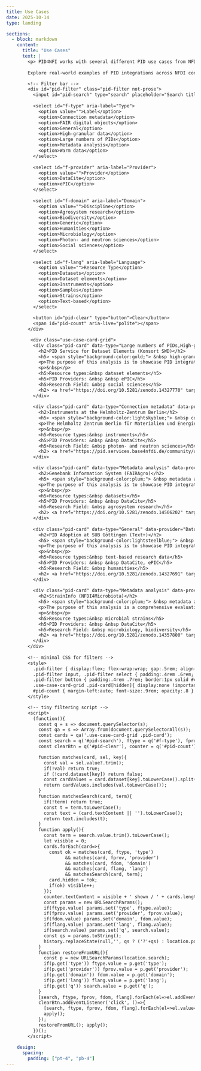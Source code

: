 ```yaml
---
title: Use Cases
date: 2025-10-14
type: landing

sections:
  - block: markdown
    content:
      title: "Use Cases"
      text: |
        <p> PID4NFI works with several different PID use cases from NFDI, in close collaboration with stakeholders from the respective consortia and services.
        
        Explore real-world examples of PID integrations across NFDI consortia and discover use cases that bridge diverse disciplines – from PID registration workflows in life sciences to metadata harmonization in social sciences – illustrating how PIDs enhance interoperability, reproducibility, and long-term accessibility. The examples reflect PID4NFDI’s aim to standardize PID usage, enhance governance, and support interoperability across NFDI consortia.<br /></p>

        <!-- Filter bar -->
        <div id="pid-filter" class="pid-filter not-prose">
          <input id="pid-search" type="search" placeholder="Search title/desc…" aria-label="Search">
          
          <select id="f-type" aria-label="Type">
            <option value="">Label</option>
            <option>Connection metadata</option>
            <option>FAIR digital objects</option>
            <option>General</option>
            <option>High-granular data</option>
            <option>Large numbers of PIDs</option>
            <option>Metadata analysis</option>
            <option>Warm data</option>
          </select>
          
          <select id="f-provider" aria-label="Provider">
            <option value="">Provider</option>
            <option>DataCite</option>
            <option>ePIC</option>
          </select>
          
          <select id="f-domain" aria-label="Domain">
            <option value="">Discipline</option>
            <option>Agrosystem research</option>
            <option>Biodiversity</option>
            <option>Generic</option>
            <option>Humanities</option>
            <option>Microbiology</option>
            <option>Photon- and neutron sciences</option>
            <option>Social sciences</option>
          </select>
          
          <select id="f-lang" aria-label="Language">
            <option value="">Resource Type</option>
            <option>Datasets</option>
            <option>Dataset elements</option>
            <option>Instruments</option>
            <option>Samples</option>
            <option>Strains</option>
            <option>Text-based</option>
          </select>
          
          <button id="pid-clear" type="button">Clear</button>
          <span id="pid-count" aria-live="polite"></span>
        </div>

         <div class="use-case-card-grid">
          <div class="pid-card" data-type="Large numbers of PIDs,High-granular data" data-provider="ePIC" data-domain="Social Sciences" data-lang="Dataset elements" >
            <h2>PID Service for Dataset Elements (Konsort SWD)</h2>
            <h5> <span style="background-color:gold;"> &nbsp high-granular data &nbsp</span> &nbsp <span style="background-color:sandybrown;"> &nbsp large numbers of PIDs &nbsp </span></h5>            
            <p>The purpose of this analysis is to showcase PID integration in a new PID service that is being developed within the KonsortSWD consortium. This service aims to reference elements below the dataset, study, or publication level via PID, enhancing FAIRness of low-granular dataset elements and fulfilling requirements such as handling a large number of PIDs.</p>
            <p>&nbsp</p>
            <h5>Resource types:&nbsp dataset elements</h5>
            <h5>PID Providers: &nbsp &nbsp ePIC</h5>
            <h5>Research Field: &nbsp social sciences</h5>   
            <h2> <a href="https://doi.org/10.5281/zenodo.14327770" target="_blank">Learn more</a></h2>
          </div>
        
          <div class="pid-card" data-type="Connection metadata" data-provider="DataCite" data-domain="Photon- and neutron sciences" data-lang="Instruments" >
            <h2>Instruments at the Helmholtz-Zentrum Berlin</h2>
            <h5> <span style="background-color:lightskyblue;"> &nbsp connection metadata &nbsp </span></h5>
            <p>The Helmholtz Zentrum Berlin für Materialien und Energie (HZB) operates the BESSY II synchrotron radiation source and, until the end of 2019, operated the BER II neutron source. The synchrotron radiation of BESSY II (respectively neutrons at BER II) are directed through beamlines to experiment stations, where researchers can examine the interaction of the radiation with a sample, resulting in recorded measurements. The HZB registers DOIs via DataCite for its beamlines and experiment stations to uniquely identify these devices. Researchers can use the DOIs to link their publication data to the devices they have used to generate their measurements.</p>
            <p>&nbsp</p>
            <h5>Resource types:&nbsp instruments</h5>
            <h5>PID Providers: &nbsp &nbsp DataCite</h5>
            <h5>Research Field: &nbsp photon- and neutron sciences</h5>   
            <h2> <a href="https://pid.services.base4nfdi.de/community/use-cases/instruments-at-hzb/" target="_blank">Learn more</a></h2>
          </div>

          <div class="pid-card" data-type="Metadata analysis" data-provider="DataCite" data-domain="Agrosystem research" data-lang="Datasets" >
            <h2>Genebank Information System (FAIRAgro)</h2>
            <h5> <span style="background-color:plum;"> &nbsp metadata analysis &nbsp </span></h5>
            <p>The purpose of this analysis is to showcase PID integration within the Text+ consortium using the example of the SUB Göttingen. The report focuses on two well-integratied and long-running repositories (DARIAH-DE and TextGrid) for text-based research data from the humanities. We give details on different types of integrated PIDs, metadata quality handling, interaction with major infrastructures such as DARIAH and CLARIN, and describe new requirements and developments such as improved user input interfaces.</p>
            <p>&nbsp</p>         
            <h5>Resource types:&nbsp datasets</h5>
            <h5>PID Providers: &nbsp &nbsp DataCite</h5>
            <h5>Research Field: &nbsp agrosystem research</h5>   
            <h2> <a href="https://doi.org/10.5281/zenodo.14506202" target="_blank">Learn more</a></h2>
          </div>
        
          <div class="pid-card" data-type="General" data-provider="DataCite,ePIC" data-domain="Humanities" data-lang="Text-based" >
            <h2>PID Adoption at SUB Göttingen (Text+)</h2>
            <h5> <span style="background-color:lightsteelblue;"> &nbsp general &nbsp </span></h5>
            <p>The purpose of this analysis is to showcase PID integration within the Text+ consortium using the example of the SUB Göttingen. The report focuses on two well-integratied and long-running repositories (DARIAH-DE and TextGrid) for text-based research data from the humanities. We give details on different types of integrated PIDs, metadata quality handling, interaction with major infrastructures such as DARIAH and CLARIN, and describe new requirements and developments such as improved user input interfaces.</p>
            <p>&nbsp</p>         
            <h5>Resource types:&nbsp text-based research data</h5>
            <h5>PID Providers: &nbsp &nbsp DataCite, ePIC</h5>
            <h5>Research Field: &nbsp humanities</h5>   
            <h2> <a href="https://doi.org/10.5281/zenodo.14327691" target="_blank">Learn more</a></h2>
          </div>
        
          <div class="pid-card" data-type="Metadata analysis" data-provider="DataCite" data-domain="Microbiology,Biodiversity" data-lang="Strains" >
            <h2>StrainInfo (NFDI4Microbiota)</h2>
            <h5> <span style="background-color:plum;"> &nbsp metadata analysis &nbsp </span></h5>
            <p>The purpose of this analysis is a comprehensive evaluation of the metadata quality and completeness for the StrainInfo service. StrainInfo, operated by the Leibniz Institute DSMZ – German Collection of Microorganisms and Cell Cultures GmbH, is an integral part of the NFDI4Microbiota consortium. This analysis, conducted by DataCite, highlights the current state of metadata in StrainInfo, offering insights into its alignment with persistent identifier and metadata best practices.</p>
            <p>&nbsp</p>         
            <h5>Resource types:&nbsp microbial strains</h5>
            <h5>PID Providers: &nbsp &nbsp DataCite</h5>
            <h5>Research Field: &nbsp microbiology, biodiversity</h5>   
            <h2> <a href="https://doi.org/10.5281/zenodo.14357800" target="_blank">Learn more</a></h2>
          </div>    
        </div>
        
        <!-- minimal CSS for filters -->
        <style>
          .pid-filter { display:flex; flex-wrap:wrap; gap:.5rem; align-items:center; margin:1rem 0 1.5rem }
          .pid-filter input, .pid-filter select { padding:.4rem .6rem; border:1px solid #e3e3e3; border-radius:.5rem }
          .pid-filter button { padding:.4rem .7rem; border:1px solid #ccc; border-radius:.5rem; background:#fff; cursor:pointer }
          .use-case-card-grid .pid-card[hidden]{ display:none !important }
          #pid-count { margin-left:auto; font-size:.9rem; opacity:.8 }
        </style>

        <!-- tiny filtering script -->
        <script>
          (function(){
            const q = s => document.querySelector(s);
            const qa = s => Array.from(document.querySelectorAll(s));
            const cards = qa('.use-case-card-grid .pid-card');
            const search = q('#pid-search'), ftype = q('#f-type'), fprov = q('#f-provider'), fdom = q('#f-domain'), flang = q('#f-lang');
            const clearBtn = q('#pid-clear'), counter = q('#pid-count');

            function matches(card, sel, key){
              const val = sel.value?.trim();
              if(!val) return true;
              if (!card.dataset[key]) return false;
              const cardValues = card.dataset[key].toLowerCase().split(',');
              return cardValues.includes(val.toLowerCase());
            }
            function matchesSearch(card, term){
              if(!term) return true;
              const t = term.toLowerCase();
              const text = (card.textContent || '').toLowerCase();
              return text.includes(t);
            }
            function apply(){
              const term = search.value.trim().toLowerCase();
              let visible = 0;
              cards.forEach(card=>{
                const ok = matches(card, ftype, 'type')
                      && matches(card, fprov, 'provider')
                      && matches(card, fdom, 'domain')
                      && matches(card, flang, 'lang')
                      && matchesSearch(card, term);
                card.hidden = !ok;
                if(ok) visible++;
              });
              counter.textContent = visible + ' shown / ' + cards.length + ' total';
              const params = new URLSearchParams();
              if(ftype.value) params.set('type', ftype.value);
              if(fprov.value) params.set('provider', fprov.value);
              if(fdom.value) params.set('domain', fdom.value);
              if(flang.value) params.set('lang', flang.value);
              if(search.value) params.set('q', search.value);
              const qs = params.toString();
              history.replaceState(null,'', qs ? ('?'+qs) : location.pathname);
            }
            function restoreFromURL(){
              const p = new URLSearchParams(location.search);
              if(p.get('type')) ftype.value = p.get('type');
              if(p.get('provider')) fprov.value = p.get('provider');
              if(p.get('domain')) fdom.value = p.get('domain');
              if(p.get('lang')) flang.value = p.get('lang');
              if(p.get('q')) search.value = p.get('q');
            }
            [search, ftype, fprov, fdom, flang].forEach(el=>el.addEventListener('input', apply));
            clearBtn.addEventListener('click', ()=>{
              [search, ftype, fprov, fdom, flang].forEach(el=>el.value='');
              apply();
            });
            restoreFromURL(); apply();
          })();
        </script>
        
    design:
      spacing:
        padding: ["pt-4", "pb-4"]
---
```

